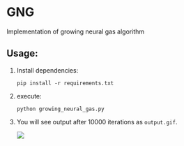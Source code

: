GNG
===

Implementation of growing neural gas algorithm

Usage:
---

1. Install dependencies:

   ```
   pip install -r requirements.txt
   ```

2. execute:

   ```
   python growing_neural_gas.py
   ```

3. You will see output after 10000 iterations as `output.gif`.

   ![](https://github.com/ansrivas/GNG/raw/master/output.gif)
